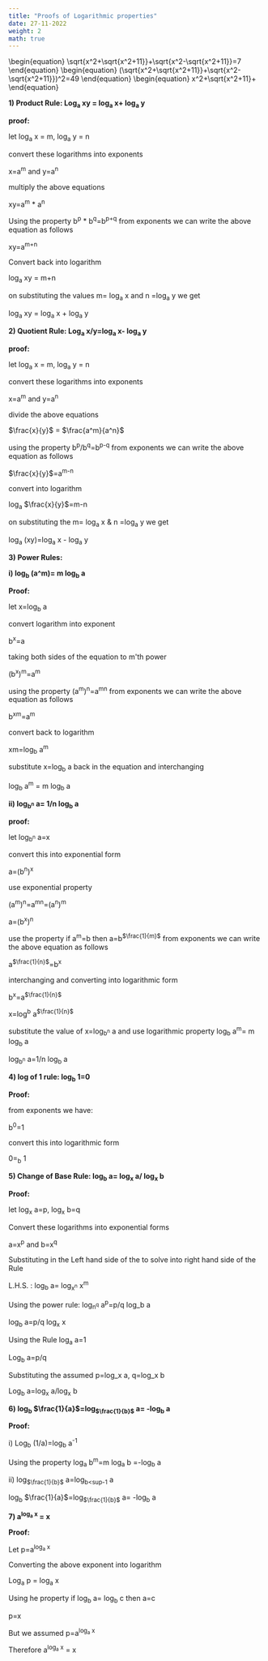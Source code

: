 ```yaml
---
title: "Proofs of Logarithmic properties"
date: 27-11-2022
weight: 2
math: true
---
```

\begin{equation}
\sqrt{x^2+\sqrt{x^2+11}}+\sqrt{x^2-\sqrt{x^2+11}}=7
\end{equation}
\begin{equation}
(\sqrt{x^2+\sqrt{x^2+11}}+\sqrt{x^2-\sqrt{x^2+11}})^2=49
\end{equation}
\begin{equation}
x^2+\sqrt{x^2+11}+
\end{equation}




**1) Product Rule: Log<sub>a</sub> xy = log<sub>a</sub> x+ log<sub>a</sub> y**

**proof:**

let log<sub>a</sub> x = m, log<sub>a</sub> y = n

convert these logarithms into exponents

x=a<sup>m</sup> and y=a<sup>n</sup>

multiply the above equations

xy=a<sup>m</sup> * a<sup>n</sup>

Using the property b<sup>p</sup> * b<sup>q</sup>=b<sup>p+q</sup> from exponents we can write the above equation as follows

xy=a<sup>m+n</sup>

Convert back into logarithm

log<sub>a</sub> xy = m+n

on substituting the values m= log<sub>a</sub> x and n =log<sub>a</sub> y we get	

log<sub>a</sub> xy = log<sub>a</sub> x + log<sub>a</sub> y

**2) Quotient Rule: Log<sub>a</sub> x/y=log<sub>a</sub> x- log<sub>a</sub> y**

**proof:**

let log<sub>a</sub> x = m, log<sub>a</sub> y = n

convert these logarithms into exponents

x=a<sup>m</sup> and y=a<sup>n</sup>

divide the above equations

$\frac{x}{y}$ = $\frac{a^m}{a^n}$

using the property b<sup>p</sup>/b<sup>q</sup>=b<sup>p-q</sup> from exponents we can write the above equation as follows

$\frac{x}{y}$=a<sup>m-n</sup>

convert into logarithm

log<sub>a</sub> $\frac{x}{y}$=m-n

on substituting the m= log<sub>a</sub> x & n =log<sub>a</sub> y we get

log<sub>a</sub> (xy)=log<sub>a</sub> x - log<sub>a</sub> y

**3) Power Rules:**

**i) log<sub>b</sub> (a^m)= m log<sub>b</sub> a**

**Proof:**

let x=log<sub>b</sub> a

convert logarithm into exponent

b<sup>x</sup>=a

taking both sides of the equation to m'th power

(b<sup>x</sup>)<sup>m</sup>=a<sup>m</sup>

using the property (a<sup>m</sup>)<sup>n</sup>=a<sup>mn</sup> from exponents we can write the above equation as follows

b<sup>xm</sup>=a<sup>m</sup>

convert back to logarithm

xm=log<sub>b</sub> a<sup>m</sup>

substitute x=log<sub>b</sub> a back in the equation and interchanging

log<sub>b</sub> a<sup>m</sup> = m log<sub>b</sub> a

**ii) log<sub>b<sup>n</sup></sub> a= 1/n log<sub>b</sub> a**

**proof:**

let log<sub>b<sup>n</sup></sub> a=x

convert this into exponential form

a=(b<sup>n</sup>)<sup>x</sup>

use exponential property 

(a<sup>m</sup>)<sup>n</sup>=a<sup>mn</sup>=(a<sup>n</sup>)<sup>m</sup>

a=(b<sup>x</sup>)<sup>n</sup>

use the property if a<sup>m</sup>=b then a=b<sup>$\frac{1}{m}$</sup> from exponents we can write the above equation as follows

a<sup>$\frac{1}{n}$</sup>=b<sup>x</sup>

interchanging and converting into logarithmic form

b<sup>x</sup>=a<sup>$\frac{1}{n}$</sup>

x=log<sup>b</sup> a<sup>$\frac{1}{n}$</sup>

substitute the value of x=log<sub>b<sup>n</sup></sub> a and use logarithmic property log<sub>b</sub> a<sup>m</sup>= m log<sub>b</sub> a

log<sub>b<sup>n</sup></sub> a=1/n log<sub>b</sub> a

**4) log of 1 rule: log<sub>b</sub> 1=0**

**Proof:**

from exponents we have:

b<sup>0</sup>=1

convert this into logarithmic form

0=<sub>b</sub> 1

**5) Change of Base Rule: log<sub>b</sub> a= log<sub>x</sub> a/ log<sub>x</sub> b**

**Proof:**

let log<sub>x</sub> a=p, log<sub>x</sub> b=q

Convert these logarithms into exponential forms

a=x<sup>p</sup> and b=x<sup>q</sup>

Substituting in the Left hand side of the to solve into right hand side of the Rule

L.H.S. : log<sub>b</sub> a= log<sub>x<sup>n</sup></sub> x<sup>m</sup>

Using the power rule: log<sub>n<sup>q</sup></sub> a<sup>p</sup>=p/q log_b a
	
log<sub>b</sub> a=p/q log<sub>x</sub> x

Using the Rule log<sub>a</sub> a=1
	
Log<sub>b</sub> a=p/q

Substituting the assumed p=log_x a,  q=log_x b

Log<sub>b</sub> a=log<sub>x</sub> a/log<sub>x</sub> b

**6) log<sub>b</sub> $\frac{1}{a}$=log<sub>$\frac{1}{b}$</sub> a= -log<sub>b</sub> a**

**Proof:**

i) Log<sub>b</sub> (1/a)=log<sub>b</sub> a<sup>-1</sup>

Using the property log<sub>a</sub> b<sup>m</sup>=m log<sub>a</sub> b =-log<sub>b</sub> a

ii) log<sub>$\frac{1}{b}$</sub> a=log<sub>b<sup-1</sup></sub> a

log<sub>b</sub> $\frac{1}{a}$=log<sub>$\frac{1}{b}$</sub> a= -log<sub>b</sub> a



**7) a<sup>log<sub>a</sub> x</sup> = x**

**Proof:**

Let  p=a<sup>log<sub>a</sub> x</sup>

Converting the above exponent into logarithm

Log<sub>a</sub> p = log<sub>a</sub> x

Using he property if log<sub>b</sub> a= log<sub>b</sub> c then a=c

p=x

But we assumed p=a<sup>log<sub>a</sub> x</sup>

Therefore a<sup>log<sub>a</sub> x</sup> = x

